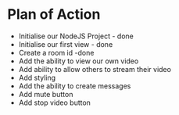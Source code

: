 # Plan of Action

- Initialise our NodeJS Project - done
- Initialise our first view - done
- Create a room id -done
- Add the ability to view our own video
- Add ability to allow others to stream their video
- Add styling
- Add the ability to create messages
- Add mute button
- Add stop video button